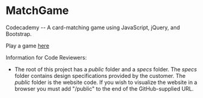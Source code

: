 # MatchGame
Codecademy -- A card-matching game using JavaScript, jQuery, and Bootstrap.

Play a game [here](https://oopfan.github.io/MatchGame/public/)

Information for Code Reviewers:
* The root of this project has a *public* folder and a *specs* folder. The
  *specs* folder contains design specifications provided by the customer. The
  *public* folder is the website code. If you wish to visualize the website
  in a browser you must add "/public" to the end of the GitHub-supplied URL.
